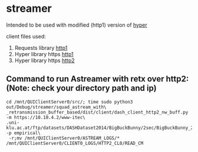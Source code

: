 # streamer
Intended to be used with modified (http1) version of [hyper](https://github.com/deshmukhrajvardhan/hyper.git)

client files used:
1. Requests library [http1](../master/astream_dash/dist/client/dash_client.py)
2. Hyper library https [http1](../master/squad_astream_with_retransmission_buffer_based/dist/client/http1_dash_client_read_chunked.py)
3. Hyper library https [http2](../master/squad_astream_with_retransmission_buffer_based/dist/client/dash_client_http2_nw_buff.py)

## Command to run Astreamer with retx over http2: (Note: check your directory path and ip)
```
cd /mnt/QUIClientServer0/src/; time sudo python3 out/Debug/streamer/squad_astream_with\
_retransmission_buffer_based/dist/client/dash_client_http2_nw_buff.py -m https://10.10.4.2/www-itec\
.uni-klu.ac.at/ftp/datasets/DASHDataset2014/BigBuckBunny/2sec/BigBuckBunny_2s_300s.mpd -p empirical\
 -r;mv /mnt/QUIClientServer0/ASTREAM_LOGS/* /mnt/QUIClientServer0/CLIENT0_LOGS/HTTP2_CL0/READ_CM
```
